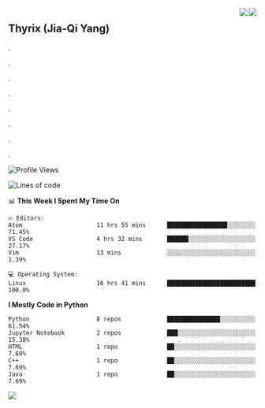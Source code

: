 <a href="#">
<img align="right" src='https://github-readme-stats.vercel.app/api?username=ThyrixYang&show_icons=true'>
</a>
<a href="#">
<img align="right" src='https://github-readme-stats.vercel.app/api/wakatime?username=thyrix'>
</a>

## Thyrix (Jia-Qi Yang)

.

.

.

.

.

.

.

.

<!--START_SECTION:waka-->
![Profile Views](http://img.shields.io/badge/Profile%20Views-80-blue)

![Lines of code](https://img.shields.io/badge/From%20Hello%20World%20I%27ve%20Written-223615%20lines%20of%20code-blue)

📊 **This Week I Spent My Time On** 

```text
🔥 Editors: 
Atom                     11 hrs 55 mins      █████████████████░░░░░░░░   71.45% 
VS Code                  4 hrs 32 mins       ██████░░░░░░░░░░░░░░░░░░░   27.17% 
Vim                      13 mins             ░░░░░░░░░░░░░░░░░░░░░░░░░   1.39%

💻 Operating System: 
Linux                    16 hrs 41 mins      █████████████████████████   100.0%

```

**I Mostly Code in Python** 

```text
Python                   8 repos             ███████████████░░░░░░░░░░   61.54% 
Jupyter Notebook         2 repos             ███░░░░░░░░░░░░░░░░░░░░░░   15.38% 
HTML                     1 repo              ██░░░░░░░░░░░░░░░░░░░░░░░   7.69% 
C++                      1 repo              ██░░░░░░░░░░░░░░░░░░░░░░░   7.69% 
Java                     1 repo              ██░░░░░░░░░░░░░░░░░░░░░░░   7.69%

```



<!--END_SECTION:waka-->
![](https://hit.yhype.me/github/profile?user_id=11371254)
